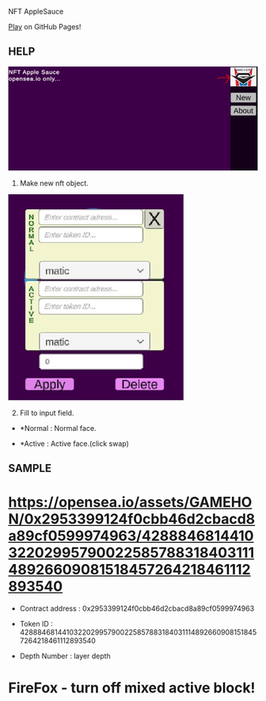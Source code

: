 NFT AppleSauce

[Play](https://gamehon.github.io/Gamestop-Shot/game) on GitHub Pages!  

## HELP

<img src="/help/1.JPG" />

1. Make new nft object.

<img src="/help/2.JPG" />

2. Fill to input field.

- *Normal : Normal face.

- *Active : Active face.(click swap)

## SAMPLE 

# https://opensea.io/assets/GAMEHON/0x2953399124f0cbb46d2cbacd8a89cf0599974963/42888468144103220299579002258578831840311148926609081518457264218461112893540

- Contract address : 0x2953399124f0cbb46d2cbacd8a89cf0599974963

- Token ID : 42888468144103220299579002258578831840311148926609081518457264218461112893540

- Depth Number : layer depth

# FireFox - turn off mixed active block!
